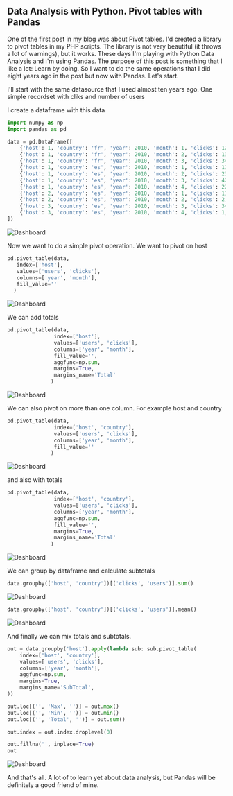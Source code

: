## Data Analysis with Python. Pivot tables with Pandas

One of the first post in my blog was about Pivot tables. I'd created a library to pivot tables in my PHP scripts. The library is not very beautiful (it throws a lot of warnings), but it works. These days I'm playing with Python Data Analysis and I'm using Pandas. The purpose of this post is something that I like a lot: Learn by doing. So I want to do the same operations that I did eight years ago in the post but now with Pandas. Let's start.

I'll start with the same datasource that I used almost ten years ago. One simple recordset with cliks and number of users

I create a dataframe with this data
```python
import numpy as np
import pandas as pd

data = pd.DataFrame([
    {'host': 1, 'country': 'fr', 'year': 2010, 'month': 1, 'clicks': 123, 'users': 4},
    {'host': 1, 'country': 'fr', 'year': 2010, 'month': 2, 'clicks': 134, 'users': 5},
    {'host': 1, 'country': 'fr', 'year': 2010, 'month': 3, 'clicks': 341, 'users': 2},
    {'host': 1, 'country': 'es', 'year': 2010, 'month': 1, 'clicks': 113, 'users': 4},
    {'host': 1, 'country': 'es', 'year': 2010, 'month': 2, 'clicks': 234, 'users': 5},
    {'host': 1, 'country': 'es', 'year': 2010, 'month': 3, 'clicks': 421, 'users': 2},
    {'host': 1, 'country': 'es', 'year': 2010, 'month': 4, 'clicks': 22, 'users': 3},
    {'host': 2, 'country': 'es', 'year': 2010, 'month': 1, 'clicks': 111, 'users': 2},
    {'host': 2, 'country': 'es', 'year': 2010, 'month': 2, 'clicks': 2, 'users': 4},
    {'host': 3, 'country': 'es', 'year': 2010, 'month': 3, 'clicks': 34, 'users': 2},
    {'host': 3, 'country': 'es', 'year': 2010, 'month': 4, 'clicks': 1, 'users': 1}
])
```

![Dashboard](img/Pivot_tables.png "pivot")

Now we want to do a simple pivot operation. We want to pivot on host

```python
pd.pivot_table(data,
   index=['host'], 
   values=['users', 'clicks'], 
   columns=['year', 'month'],
   fill_value=''
  )
```

![Dashboard](img/Pivot_tables_2.png "pivot")

We can add totals

```python
pd.pivot_table(data,
               index=['host'], 
               values=['users', 'clicks'], 
               columns=['year', 'month'],
               fill_value='',
               aggfunc=np.sum, 
               margins=True, 
               margins_name='Total'
              )
```

![Dashboard](img/Pivot_tables_3.png "pivot")

We can also pivot on more than one column. For example host and country

```python
pd.pivot_table(data,
               index=['host', 'country'], 
               values=['users', 'clicks'], 
               columns=['year', 'month'],
               fill_value=''
              )
```

![Dashboard](img/Pivot_tables_4.png "pivot")

and also with totals

```python
pd.pivot_table(data,
               index=['host', 'country'], 
               values=['users', 'clicks'], 
               columns=['year', 'month'],
               aggfunc=np.sum, 
               fill_value='',
               margins=True, 
               margins_name='Total'
              )
```

![Dashboard](img/Pivot_tables_5.png "pivot")

We can group by dataframe and calculate subtotals

```python
data.groupby(['host', 'country'])[('clicks', 'users')].sum()
```
![Dashboard](img/Pivot_tables_6.png "pivot")

```python
data.groupby(['host', 'country'])[('clicks', 'users')].mean()
```
![Dashboard](img/Pivot_tables_7.png "pivot")

And finally we can mix totals and subtotals.

```python
out = data.groupby('host').apply(lambda sub: sub.pivot_table(
    index=['host', 'country'], 
    values=['users', 'clicks'], 
    columns=['year', 'month'],
    aggfunc=np.sum, 
    margins=True,
    margins_name='SubTotal',
))

out.loc[('', 'Max', '')] = out.max()
out.loc[('', 'Min', '')] = out.min()
out.loc[('', 'Total', '')] = out.sum()

out.index = out.index.droplevel(0)

out.fillna('', inplace=True)
out
```

![Dashboard](img/Pivot_tables_8.png "pivot")

And that's all. A lot of to learn yet about data analysis, but Pandas will be definitely a good friend of mine.